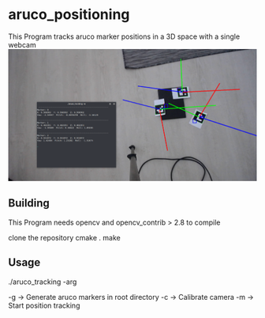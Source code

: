 # aruco_positioning

This Program tracks aruco marker positions in a 3D space with a single webcam
![Screenshot](screenshot.png?raw=true "Screenshot")

## Building

This Program needs opencv and opencv_contrib > 2.8 to compile

clone the repository
cmake .
make


## Usage

./aruco_tracking -arg

-g -> Generate aruco markers in root directory
-c -> Calibrate camera
-m -> Start position tracking
